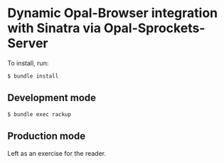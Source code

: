 Dynamic Opal-Browser integration with Sinatra via Opal-Sprockets-Server
=======================================================================

To install, run:

    $ bundle install

Development mode
----------------

    $ bundle exec rackup

Production mode
---------------

Left as an exercise for the reader.